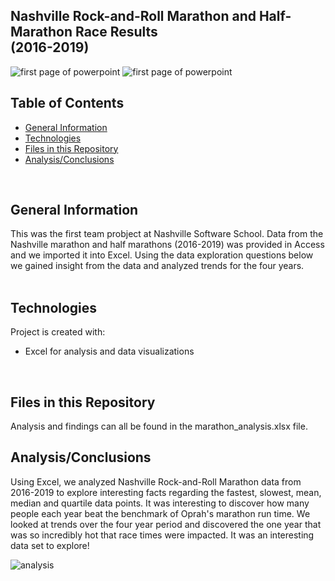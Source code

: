 ## Nashville Rock-and-Roll Marathon and Half-Marathon Race Results <br> (2016-2019)

![first page of powerpoint](../main/images/marathon2.png)
![first page of powerpoint](../main/images/marathon1.jpeg)
<br>

## Table of Contents
* [General Information](#general-information)
* [Technologies](#technologies)
* [Files in this Repository](#files)
* [Analysis/Conclusions](#analysis)
<br>

## <a name="general-information"></a>General Information
This was the first team probject at Nashville Software School.  Data from the Nashville marathon and half marathons (2016-2019) was provided in Access and we imported it into Excel.  Using the data exploration questions below we gained insight from the data and analyzed trends for the four years.  
<br>

## <a name="technologies"></a>Technologies
Project is created with:
* Excel for analysis and data visualizations
<br>

## <a name="files"></a>Files in this Repository
Analysis and findings can all be found in the marathon_analysis.xlsx file.
<br>

## <a name="analysis"></a>Analysis/Conclusions
Using Excel, we analyzed Nashville Rock-and-Roll Marathon data from 2016-2019 to explore interesting facts regarding the fastest, slowest, mean, median and quartile data points.  It was interesting to discover how many people each year beat the benchmark of Oprah's marathon run time.  We looked at trends over the four year period and discovered the one year that was so incredibly hot that race times were impacted.   It was an interesting data set to explore!

![analysis](../main/images/analysis1.jpg)
